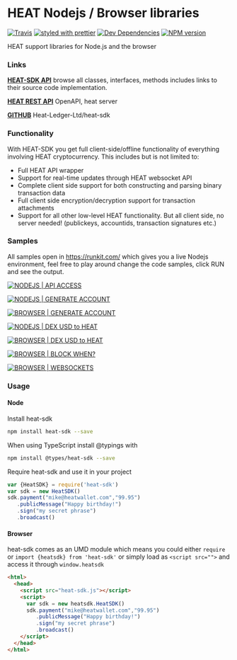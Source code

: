 # HEAT Nodejs / Browser libraries

[![Travis](https://img.shields.io/travis/Heat-Ledger-Ltd/heat-sdk.svg)](https://travis-ci.org/Heat-Ledger-Ltd/heat-sdk)
[![styled with prettier](https://img.shields.io/badge/styled_with-prettier-ff69b4.svg)](https://github.com/prettier/prettier)
[![Dev Dependencies](https://david-dm.org/Heat-Ledger-Ltd/heat-sdk/dev-status.svg)](https://david-dm.org/Heat-Ledger-Ltd/heat-sdk?type=dev)
[![NPM version](https://img.shields.io/npm/v/heat-sdk.svg)](https://www.npmjs.com/package/heat-sdk)

HEAT support libraries for Node.js and the browser

### Links

[**HEAT-SDK API**](https://heat-ledger-ltd.github.io/heat-sdk/) browse all classes, interfaces, methods includes links to their source code implementation.

[**HEAT REST API**](https://heatwallet.com/api/#/) OpenAPI, heat server

[**GITHUB**](https://github.com/Heat-Ledger-Ltd/heat-sdk) Heat-Ledger-Ltd/heat-sdk

### Functionality

With HEAT-SDK you get full client-side/offline functionality of everything involving HEAT cryptocurrency. 
This includes but is not limited to:

- Full HEAT API wrapper
- Support for real-time updates through HEAT websocket API
- Complete client side support for both constructing and parsing binary transaction data
- Full client side encryption/decryption support for transaction attachments
- Support for all other low-level HEAT functionality. But all client side, no server needed! (publickeys, accountids, transaction signatures etc.)

### Samples

All samples open in https://runkit.com/ which gives you a live Nodejs environment, feel free to play around change the code samples, click RUN and see the output.

[![NODEJS | API ACCESS](https://img.shields.io/badge/NODEJS-API%20ACCESS-orange.svg)](https://runkit.com/dmdeklerk/heat-sdk-api-access)

[![NODEJS | GENERATE ACCOUNT](https://img.shields.io/badge/NODEJS-GENERATE%20ACCOUNT-orange.svg)](https://runkit.com/dmdeklerk/heat-sdk-generate-account)

[![BROWSER | GENERATE ACCOUNT](https://img.shields.io/badge/BROWSER-GENERATE%20ACCOUNT-orange.svg)](https://embed.plnkr.co/ySpykW/)

[![NODEJS | DEX USD to HEAT  ](https://img.shields.io/badge/NODEJS-DEX%20USD%20to%20HEAT-orange.svg)](https://runkit.com/dmdeklerk/heat-sdk-live-dex-usd-to-heat)

[![BROWSER | DEX USD to HEAT  ](https://img.shields.io/badge/BROWSER-DEX%20USD%20to%20HEAT-orange.svg)](https://embed.plnkr.co/rsVVcU/)

[![BROWSER | BLOCK WHEN?  ](https://img.shields.io/badge/BROWSER-BLOCK%20WHEN-orange.svg)](https://embed.plnkr.co/gVZVlH/)

[![BROWSER | WEBSOCKETS  ](https://img.shields.io/badge/BROWSER-WEBSOCKETS-orange.svg)](https://embed.plnkr.co/h57qe7NRprjB409Vhb6f/)

### Usage

#### Node

Install heat-sdk

```bash
npm install heat-sdk --save
```

When using TypeScript install @typings with

```bash
npm install @types/heat-sdk --save
```

Require heat-sdk and use it in your project

```javascript
var {HeatSDK} = require('heat-sdk')
var sdk = new HeatSDK()
sdk.payment("mike@heatwallet.com","99.95")
   .publicMessage("Happy birthday!")
   .sign("my secret phrase")
   .broadcast()
```

#### Browser

heat-sdk comes as an UMD module which means you could either `require` or `import {heatsdk} from 'heat-sdk'` or simply load as `<script src="">` and access it through `window.heatsdk`

```html
<html>
  <head>
    <script src="heat-sdk.js"></script>
    <script>
      var sdk = new heatsdk.HeatSDK()
      sdk.payment("mike@heatwallet.com","99.95")
         .publicMessage("Happy birthday!")
         .sign("my secret phrase")
         .broadcast()
    </script>
  </head>
</html>
```